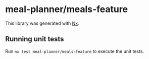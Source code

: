# meal-planner/meals-feature

This library was generated with [Nx](https://nx.dev).

## Running unit tests

Run `nx test meal-planner/meals-feature` to execute the unit tests.
